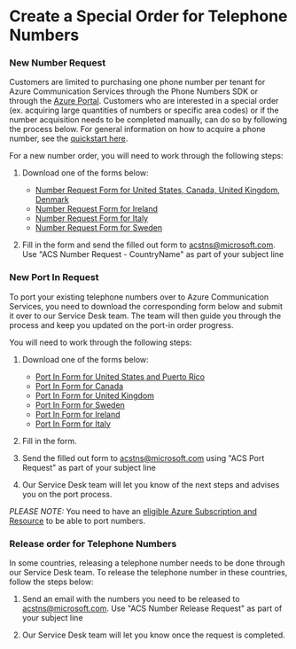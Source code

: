 # Create a Special Order for Telephone Numbers

### New Number Request
Customers are limited to purchasing one phone number per tenant for Azure Communication Services through the Phone Numbers SDK or through the [Azure Portal](https://portal.azure.com). Customers who are interested in a special order (ex. acquiring large quantities of numbers or specific area codes) or if the number acquisition needs to be completed manually, can do so by following the process below. For general information on how to acquire a phone number, see the [quickstart here](https://docs.microsoft.com/en-us/azure/communication-services/quickstarts/telephony/get-phone-number?pivots=platform-azp).

For a new number order, you will need to work through the following steps: 
1) Download one of the forms below:
    - [Number Request Form for United States, Canada, United Kingdom, Denmark](./Forms/ACS-Manual-Number-Acquisition-Form-US-UK-CA-DK.docx)
    - [Number Request Form for Ireland](./Forms/ACS-Manual-Number-Acquisition-Form-for-Ireland.docx)
    - [Number Request Form for Italy](./Forms/ACS-Manual-Number-Acquisition-Form-for-Italy.docx)
    - [Number Request Form for Sweden](./Forms/ACS-Manual-Number-Acquisition-Form-for-Sweden.docx)

2) Fill in the form and send the filled out form to acstns@microsoft.com. Use "ACS Number Request - CountryName" as part of your subject line


### New Port In Request
To port your existing telephone numbers over to Azure Communication Services, you need to download the corresponding form below and submit it over to our Service Desk team. The team will then guide you through the process and keep you updated on the port-in order progress.

You will need to work through the following steps:
1) Download one of the forms below:
    - [Port In Form for United States and Puerto Rico](./Forms/ACS-Port-In-Form-Geographic-and-Toll-Free-(United-States-and-Puerto-Rico).docx)
    - [Port In Form for Canada](./Forms/ACS-Port-In-Form-Geographic-and-Toll-Free-(Canada).docx)
    - [Port In Form for United Kingdom](./Forms/ACS-Port-In-Form-Geographic-and-Toll-Free-(United-Kingdom).pdf)
    - [Port In Form for Sweden](./Forms/ACS-Port-In-Form-Geographic-and-Toll-Free-(Sweden).pdf)
    - [Port In Form for Ireland](./Forms/ACS-Port-In-Form-Geographic-and-Toll-Free-(Ireland).pdf)
    - [Port In Form for Italy](./Forms/ACS-Port-In-Form-Geographic-and-Toll-Free-(Italy).pdf)

    
2) Fill in the form. 
3) Send the filled out form to acstns@microsoft.com using "ACS Port Request" as part of your subject line
4) Our Service Desk team will let you know of the next steps and advises you on the port process.

*PLEASE NOTE:* You need to have an [eligible Azure Subscription and Resource](https://docs.microsoft.com/azure/communication-services/concepts/telephony-sms/plan-solution#azure-subscriptions-eligibility) to be able to port numbers.
 


### Release order for Telephone Numbers

In some countries, releasing a telephone number needs to be done through our Service Desk team.
To release the telephone number in these countries, follow the steps below:

1) Send an email with the numbers you need to be released to acstns@microsoft.com. Use "ACS Number Release Request" as part of your subject line

2) Our Service Desk team will let you know once the request is completed.
